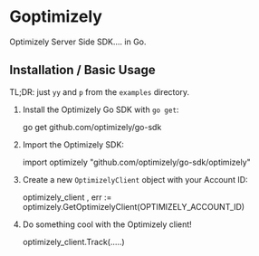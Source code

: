 # Goptimizely

Optimizely Server Side SDK.... in Go.

## Installation / Basic Usage

TL;DR: just `yy` and `p` from the `examples` directory.

1. Install the Optimizely Go SDK with `go get`:

    go get github.com/optimizely/go-sdk

2. Import the Optimizely SDK:

    import optimizely "github.com/optimizely/go-sdk/optimizely"

3. Create a new `OptimizelyClient` object with your Account ID:

    optimizely_client , err := optimizely.GetOptimizelyClient(OPTIMIZELY_ACCOUNT_ID)

4. Do something cool with the Optimizely client!

    optimizely_client.Track(.....)
